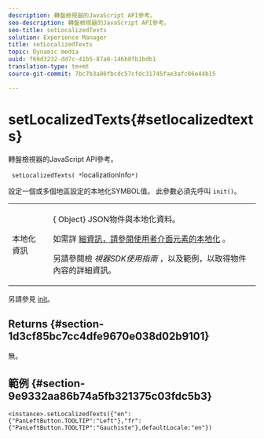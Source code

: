 ```yaml
---
description: 轉盤檢視器的JavaScript API參考。
seo-description: 轉盤檢視器的JavaScript API參考。
seo-title: setLocalizedTexts
solution: Experience Manager
title: setLocalizedTexts
topic: Dynamic media
uuid: f69d3232-dd7c-41b5-87a0-146b8fb1bdb1
translation-type: tm+mt
source-git-commit: 7bc7b3a86fbcdc57cfdc31745fae3afc06e44b15

---
```



# setLocalizedTexts{#setlocalizedtexts}

轉盤檢視器的JavaScript API參考。

` setLocalizedTexts( *`localizationInfo`*)`

設定一個或多個地區設定的本地化SYMBOL值。 此參數必須先呼叫 `init()`。

<table id="table_896DFF34A68A403DB93A6D597461A573"> 
 <tbody> 
  <tr> 
   <td colname="col1"> <p> <span class="codeph"> 本地化 <span class="varname"> 資訊</span></span> </p> </td> 
   <td colname="col2"> <p> {<span class="codeph"> Object</span>} JSON物件與本地化資料。 </p> <p>如需詳 <a href="../../../c-html5-aem-asset-viewers/c-html5-aem-carousel/c-html5-aem-carousel-localization.md" format="dita" scope="local"> 細資訊，請參閱使用者介面元素的本地化</a> 。 </p> <p>另請參閱檢 <i>視器SDK使用指南</i> ，以及範例，以取得物件內容的詳細資訊。 </p> </td> 
  </tr> 
 </tbody> 
</table>

另請參見 [init](../../../c-html5-aem-asset-viewers/c-html5-aem-carousel/c-html5-aem-carousel-javascriptapiref/r-html5-aem-carousel-javascriptapiref-init.md#reference-aee94dd92a28410784f7a1792e28683b)。

## Returns {#section-1d3cf85bc7cc4dfe9670e038d02b9101}

無。

## 範例 {#section-9e9332aa86b74a5fb321375c03fdc5b3}

```
<instance>.setLocalizedTexts({"en":{"PanLeftButton.TOOLTIP":"Left"},"fr":{"PanLeftButton.TOOLTIP":"Gauchiste"},defaultLocale:"en"})
```

